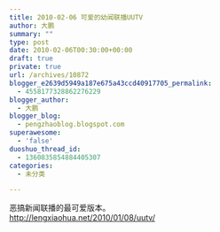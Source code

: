 ```yaml
---
title: 2010-02-06 可爱的幼闻联播UUTV
author: 大鹏
summary: ""
type: post
date: 2010-02-06T00:30:00+00:00
draft: true
private: true
url: /archives/10872
blogger_e2639d5949a187e675a43ccd40917705_permalink:
  - 4558177328862276229
blogger_author:
  - 大鹏
blogger_blog:
  - pengzhaoblog.blogspot.com
superawesome:
  - 'false'
duoshuo_thread_id:
  - 1360835854884405307
categories:
  - 未分类

---
```

恶搞新闻联播的最可爱版本。<span style="text-decoration:underline;"><br /></span><http://lengxiaohua.net/2010/01/08/uutv/>
